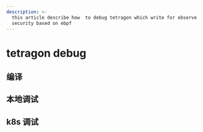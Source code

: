 ```yaml
---
description: >-
  this article describe how  to debug tetragon which write for observe container
  security based on ebpf
---
```


# tetragon debug

## 编译



## 本地调试



## k8s 调试

